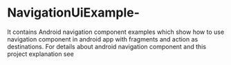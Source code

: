 # NavigationUiExample-
It contains Android navigation component examples which show how to use navigation component in android app with fragments and action as destinations. For details about android navigation component and this project explanation see 



